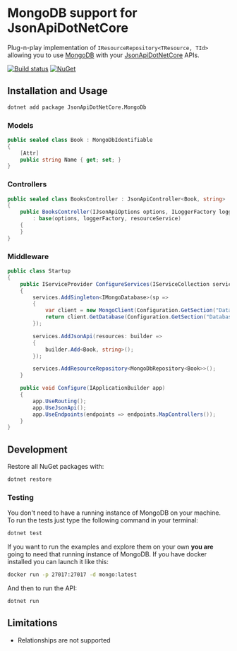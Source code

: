 # MongoDB support for JsonApiDotNetCore

Plug-n-play implementation of `IResourceRepository<TResource, TId>` allowing you to use [MongoDB](https://www.mongodb.com/) with your [JsonApiDotNetCore](https://github.com/json-api-dotnet/JsonApiDotNetCore) APIs.

[![Build status](https://ci.appveyor.com/api/projects/status/dadm2kr2y0353mji/branch/master?svg=true)](https://ci.appveyor.com/project/json-api-dotnet/jsonapidotnetcore-mongodb/branch/master)
[![NuGet](https://img.shields.io/nuget/v/JsonApiDotNetCore.MongoDb.svg)](https://www.nuget.org/packages/JsonApiDotNetCore.MongoDb/)

## Installation and Usage

```bash
dotnet add package JsonApiDotNetCore.MongoDb
```

### Models

```cs
public sealed class Book : MongoDbIdentifiable
{
    [Attr]
    public string Name { get; set; }
}
```

### Controllers

```cs
public sealed class BooksController : JsonApiController<Book, string>
{
    public BooksController(IJsonApiOptions options, ILoggerFactory loggerFactory, IResourceService<Book, string> resourceService)
        : base(options, loggerFactory, resourceService)
    {
    }
}
```

### Middleware

```cs
public class Startup
{
    public IServiceProvider ConfigureServices(IServiceCollection services)
    {
        services.AddSingleton<IMongoDatabase>(sp =>
        {
            var client = new MongoClient(Configuration.GetSection("DatabaseSettings:ConnectionString").Value);
            return client.GetDatabase(Configuration.GetSection("DatabaseSettings:Database").Value);
        });

        services.AddJsonApi(resources: builder =>
        {
            builder.Add<Book, string>();
        });

        services.AddResourceRepository<MongoDbRepository<Book>>();
    }

    public void Configure(IApplicationBuilder app)
    {
        app.UseRouting();
        app.UseJsonApi();
        app.UseEndpoints(endpoints => endpoints.MapControllers());
    }
}
```


## Development

Restore all NuGet packages with:

```bash
dotnet restore
```

### Testing

You don't need to have a running instance of MongoDB on your machine. To run the tests just type the following command in your terminal:

```bash
dotnet test
```

If you want to run the examples and explore them on your own **you are** going to need that running instance of MongoDB. If you have docker installed you can launch it like this:

```bash
docker run -p 27017:27017 -d mongo:latest
```

And then to run the API:

```bash
dotnet run
```

## Limitations

- Relationships are not supported
